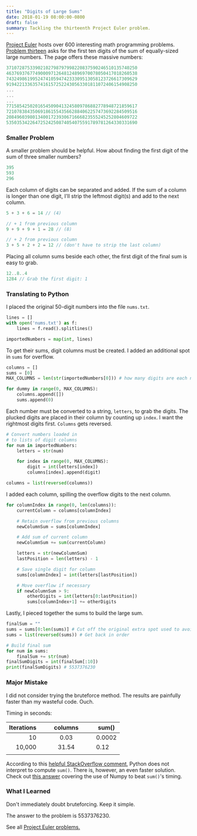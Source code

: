 ```yaml
---
title: "Digits of Large Sums"
date: 2018-01-19 08:00:00-0800
draft: false
summary: Tackling the thirteenth Project Euler problem.
---
```


<a class="post-writtenLink" href="https://projecteuler.net" rel="noopener" target="_blank">Project Euler</a> hosts over 600 interesting math programming problems. <a class="post-writtenLink" href="https://projecteuler.net/problem=13" rel="noopener" target="_blank">Problem thirteen</a>  asks for the first ten digits of the sum of  equally-sized large numbers. The page offers these massive numbers:

```js
37107287533902102798797998220837590246510135740250
46376937677490009712648124896970078050417018260538
74324986199524741059474233309513058123726617309629
91942213363574161572522430563301811072406154908250
...
...
...
77158542502016545090413245809786882778948721859617
72107838435069186155435662884062257473692284509516
20849603980134001723930671666823555245252804609722
53503534226472524250874054075591789781264330331690
```

### Smaller Problem

A smaller problem should be helpful. How about finding the first digit of the sum of three smaller numbers?

```js
395
593
296
```

Each column of digits can be separated and added.  If the sum of a column is longer than one digit, I'll strip the leftmost digit(s) and add to the next column.

```js
5 + 3 + 6 = 14 // (4)

// + 1 from previous column
9 + 9 + 9 + 1 = 28 // (8)

// + 2 from previous column
3 + 5 + 2 + 2 = 12 // (don't have to strip the last column)
```

Placing all column sums beside each other, the first digit of the final sum is easy to grab.
```js
12..8..4
1284 // Grab the first digit: 1
```

### Translating to Python

I placed the original 50-digit numbers into the file ```nums.txt```. 

```python
lines = []
with open('nums.txt') as f:
    lines = f.read().splitlines()

importedNumbers = map(int, lines)
```

To get their sums, digit columns must be created. I added an additional spot in ```sums``` for overflow.


```python
columns = []
sums = [0]
MAX_COLUMNS = len(str(importedNumbers[0])) # how many digits are each number?

for dummy in range(0, MAX_COLUMNS):
    columns.append([])
    sums.append(0)
```

Each number must be converted to a string, ```letters```, to grab the digits. The plucked digits are placed in their column by counting up ```index```. I want the rightmost digits first. ```Columns``` gets reversed.

```python
# Convert numbers loaded in
# to lists of digit columns     
for num in importedNumbers:
    letters = str(num)

    for index in range(0, MAX_COLUMNS):
        digit = int(letters[index])
        columns[index].append(digit)

columns = list(reversed(columns))
```

I added each column, spilling the overflow digits to the next column.

```python
for columnIndex in range(0, len(columns)):
    currentColumn = columns[columnIndex]

    # Retain overflow from previous columns
    newColumnSum = sums[columnIndex]

    # Add sum of current column
    newColumnSum += sum(currentColumn)

    letters = str(newColumnSum)
    lastPosition = len(letters) - 1

    # Save single digit for column
    sums[columnIndex] = int(letters[lastPosition])

    # Move overflow if necessary
    if newColumnSum > 9:
        otherDigits = int(letters[0:lastPosition]) 
        sums[columnIndex+1] += otherDigits
```

Lastly, I pieced together the sums to build the large sum.

```python
finalSum = ""
sums = sums[0:len(sums)] # Cut off the original extra spot used to avoid errors
sums = list(reversed(sums)) # Get back in order

# Build final sum
for num in sums:
    finalSum += str(num)
finalSumDigits = int(finalSum[:10])
print(finalSumDigits) # 5537376230
```

### Major Mistake

I did not consider trying the bruteforce method. The results are painfully faster than my wasteful code. Ouch. 

Timing in seconds:

| Iterations |   |   | columns |   |   | sum()  |
|-----------:|---|---|:-------:|---|---|--------|
| 10         |   |   |  0.03   |   |   | 0.0002 |
| 10,000     |   |   |  31.54  |   |   | 0.12   |
|            |   |   |         |   |   |        |

According to this <a class="post-writtenLink" href="https://stackoverflow.com/a/24578976" rel="noopener" target="_blank">helpful StackOverflow comment</a>, Python does not interpret to compute ```sum()```. There is, however, an even faster solution. Check out <a class="post-writtenLink" href="https://stackoverflow.com/a/24579773" target="_blank" rel="noopener">this answer</a> covering the use of Numpy to beat ```sum()```'s timing.

### What I Learned

Don't immediately doubt bruteforcing. Keep it simple.

The answer to the problem is 5537376230.


See all <a class="post-writtenLink" href="https://projecteuler.net/archives" rel="noopener" target="_blank">Project Euler problems.</a>